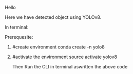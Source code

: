 Hello


Here we have detected object using YOLOv8. 

In terminal:

Prerequesite:
1. #create environment
   conda create -n yolo8
2. #activate the environment
   source activate yolov8

   Then Run the CLI in terminal aswritten the above code
   
